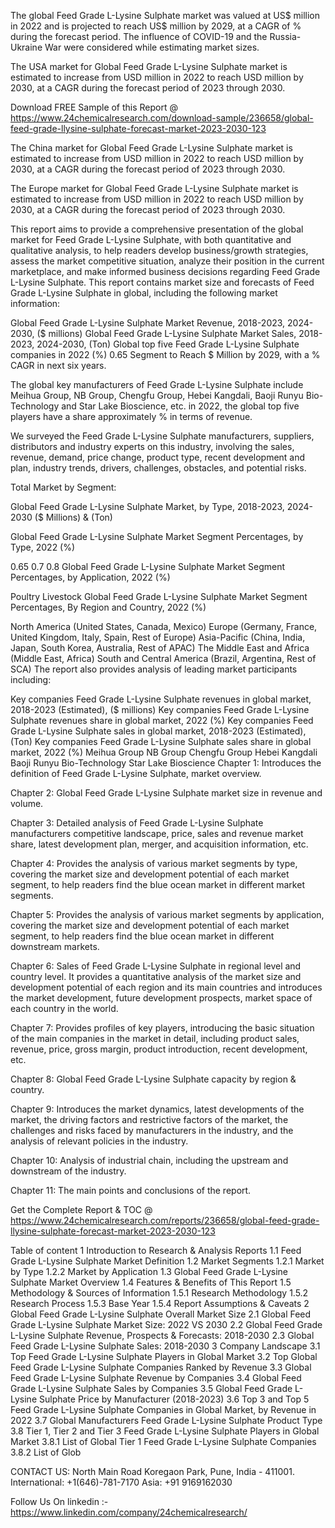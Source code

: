 The global Feed Grade L-Lysine Sulphate market was valued at US$ million in 2022 and is projected to reach US$ million by 2029, at a CAGR of % during the forecast period. The influence of COVID-19 and the Russia-Ukraine War were considered while estimating market sizes.

The USA market for Global Feed Grade L-Lysine Sulphate  market is estimated to increase from USD million in 2022 to reach USD million by 2030, at a CAGR during the forecast period of 2023 through 2030.

Download FREE Sample of this Report @ https://www.24chemicalresearch.com/download-sample/236658/global-feed-grade-llysine-sulphate-forecast-market-2023-2030-123

The China market for Global  Feed Grade L-Lysine Sulphate  market is estimated to increase from USD million in 2022 to reach USD million by 2030, at a CAGR during the forecast period of 2023 through 2030.

The Europe market for Global Feed Grade L-Lysine Sulphate market is estimated to increase from USD million in 2022 to reach USD million by 2030, at a CAGR during the forecast period of 2023 through 2030.

This report aims to provide a comprehensive presentation of the global market for Feed Grade L-Lysine Sulphate, with both quantitative and qualitative analysis, to help readers develop business/growth strategies, assess the market competitive situation, analyze their position in the current marketplace, and make informed business decisions regarding Feed Grade L-Lysine Sulphate. This report contains market size and forecasts of Feed Grade L-Lysine Sulphate in global, including the following market information:

Global Feed Grade L-Lysine Sulphate Market Revenue, 2018-2023, 2024-2030, ($ millions)
Global Feed Grade L-Lysine Sulphate Market Sales, 2018-2023, 2024-2030, (Ton)
Global top five Feed Grade L-Lysine Sulphate companies in 2022 (%)
0.65 Segment to Reach $ Million by 2029, with a % CAGR in next six years.

The global key manufacturers of Feed Grade L-Lysine Sulphate include Meihua Group, NB Group, Chengfu Group, Hebei Kangdali, Baoji Runyu Bio-Technology and Star Lake Bioscience, etc. in 2022, the global top five players have a share approximately % in terms of revenue.

We surveyed the Feed Grade L-Lysine Sulphate manufacturers, suppliers, distributors and industry experts on this industry, involving the sales, revenue, demand, price change, product type, recent development and plan, industry trends, drivers, challenges, obstacles, and potential risks.

Total Market by Segment:

Global Feed Grade L-Lysine Sulphate Market, by Type, 2018-2023, 2024-2030 ($ Millions) & (Ton)

Global Feed Grade L-Lysine Sulphate Market Segment Percentages, by Type, 2022 (%)

0.65
0.7
0.8
Global Feed Grade L-Lysine Sulphate Market Segment Percentages, by Application, 2022 (%)

Poultry
Livestock
Global Feed Grade L-Lysine Sulphate Market Segment Percentages, By Region and Country, 2022 (%)

North America (United States, Canada, Mexico)
Europe (Germany, France, United Kingdom, Italy, Spain, Rest of Europe)
Asia-Pacific (China, India, Japan, South Korea, Australia, Rest of APAC)
The Middle East and Africa (Middle East, Africa)
South and Central America (Brazil, Argentina, Rest of SCA)
The report also provides analysis of leading market participants including:

Key companies Feed Grade L-Lysine Sulphate revenues in global market, 2018-2023 (Estimated), ($ millions)
Key companies Feed Grade L-Lysine Sulphate revenues share in global market, 2022 (%)
Key companies Feed Grade L-Lysine Sulphate sales in global market, 2018-2023 (Estimated), (Ton)
Key companies Feed Grade L-Lysine Sulphate sales share in global market, 2022 (%)
Meihua Group
NB Group
Chengfu Group
Hebei Kangdali
Baoji Runyu Bio-Technology
Star Lake Bioscience
Chapter 1: Introduces the definition of Feed Grade L-Lysine Sulphate, market overview.

Chapter 2: Global Feed Grade L-Lysine Sulphate market size in revenue and volume.

Chapter 3: Detailed analysis of Feed Grade L-Lysine Sulphate manufacturers competitive landscape, price, sales and revenue market share, latest development plan, merger, and acquisition information, etc.

Chapter 4: Provides the analysis of various market segments by type, covering the market size and development potential of each market segment, to help readers find the blue ocean market in different market segments.

Chapter 5: Provides the analysis of various market segments by application, covering the market size and development potential of each market segment, to help readers find the blue ocean market in different downstream markets.

Chapter 6: Sales of Feed Grade L-Lysine Sulphate in regional level and country level. It provides a quantitative analysis of the market size and development potential of each region and its main countries and introduces the market development, future development prospects, market space of each country in the world.

Chapter 7: Provides profiles of key players, introducing the basic situation of the main companies in the market in detail, including product sales, revenue, price, gross margin, product introduction, recent development, etc.

Chapter 8: Global Feed Grade L-Lysine Sulphate capacity by region & country.

Chapter 9: Introduces the market dynamics, latest developments of the market, the driving factors and restrictive factors of the market, the challenges and risks faced by manufacturers in the industry, and the analysis of relevant policies in the industry.

Chapter 10: Analysis of industrial chain, including the upstream and downstream of the industry.

Chapter 11: The main points and conclusions of the report.

Get the Complete Report & TOC @ https://www.24chemicalresearch.com/reports/236658/global-feed-grade-llysine-sulphate-forecast-market-2023-2030-123

Table of content
1 Introduction to Research & Analysis Reports
1.1 Feed Grade L-Lysine Sulphate Market Definition
1.2 Market Segments
1.2.1 Market by Type
1.2.2 Market by Application
1.3 Global Feed Grade L-Lysine Sulphate Market Overview
1.4 Features & Benefits of This Report
1.5 Methodology & Sources of Information
1.5.1 Research Methodology
1.5.2 Research Process
1.5.3 Base Year
1.5.4 Report Assumptions & Caveats
2 Global Feed Grade L-Lysine Sulphate Overall Market Size
2.1 Global Feed Grade L-Lysine Sulphate Market Size: 2022 VS 2030
2.2 Global Feed Grade L-Lysine Sulphate Revenue, Prospects & Forecasts: 2018-2030
2.3 Global Feed Grade L-Lysine Sulphate Sales: 2018-2030
3 Company Landscape
3.1 Top Feed Grade L-Lysine Sulphate Players in Global Market
3.2 Top Global Feed Grade L-Lysine Sulphate Companies Ranked by Revenue
3.3 Global Feed Grade L-Lysine Sulphate Revenue by Companies
3.4 Global Feed Grade L-Lysine Sulphate Sales by Companies
3.5 Global Feed Grade L-Lysine Sulphate Price by Manufacturer (2018-2023)
3.6 Top 3 and Top 5 Feed Grade L-Lysine Sulphate Companies in Global Market, by Revenue in 2022
3.7 Global Manufacturers Feed Grade L-Lysine Sulphate Product Type
3.8 Tier 1, Tier 2 and Tier 3 Feed Grade L-Lysine Sulphate Players in Global Market
3.8.1 List of Global Tier 1 Feed Grade L-Lysine Sulphate Companies
3.8.2 List of Glob

CONTACT US:
North Main Road Koregaon Park, Pune, India - 411001.
International: +1(646)-781-7170
Asia: +91 9169162030

Follow Us On linkedin :- https://www.linkedin.com/company/24chemicalresearch/
